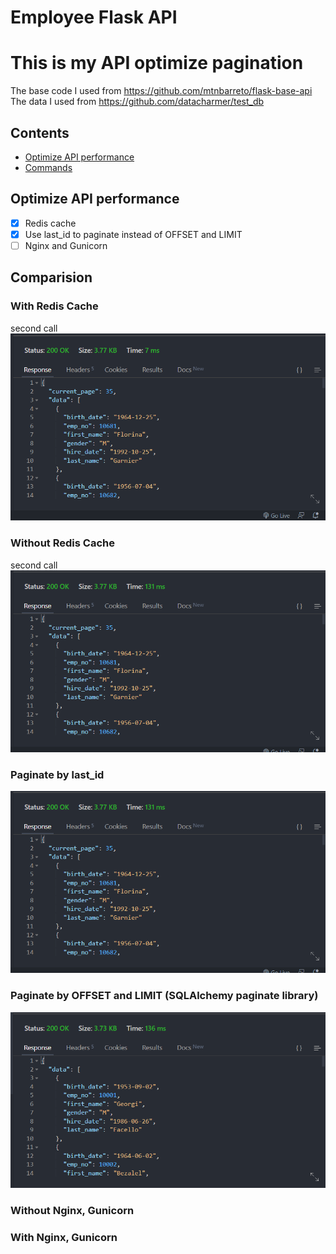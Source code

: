 # Employee Flask API
# This is my API optimize pagination
The base code I used from https://github.com/mtnbarreto/flask-base-api \
The data I used from https://github.com/datacharmer/test_db
## Contents

- [ Optimize API performance](#optimize-api-performance)
- [Commands](#comparision)
## Optimize API performance
- [x] Redis cache
- [x] Use last_id to paginate instead of OFFSET and LIMIT
- [ ] Nginx and Gunicorn
## Comparision
### With Redis Cache
second call
<img src="https://github.com/Al3xDo/optimize_exercise/blob/develop/docs/images/redis_cache_second_call.png"/>
### Without Redis Cache
second call
<img src="https://github.com/Al3xDo/optimize_exercise/blob/develop/docs/images/last_id.png"/>

### Paginate by last_id
<img src="https://github.com/Al3xDo/optimize_exercise/blob/develop/docs/images/last_id.png"/>

### Paginate by OFFSET and LIMIT (SQLAlchemy paginate library) 

<img src="https://github.com/Al3xDo/optimize_exercise/blob/develop/docs/images/limit_offset.png"/>

### Without Nginx, Gunicorn 
### With Nginx, Gunicorn 
